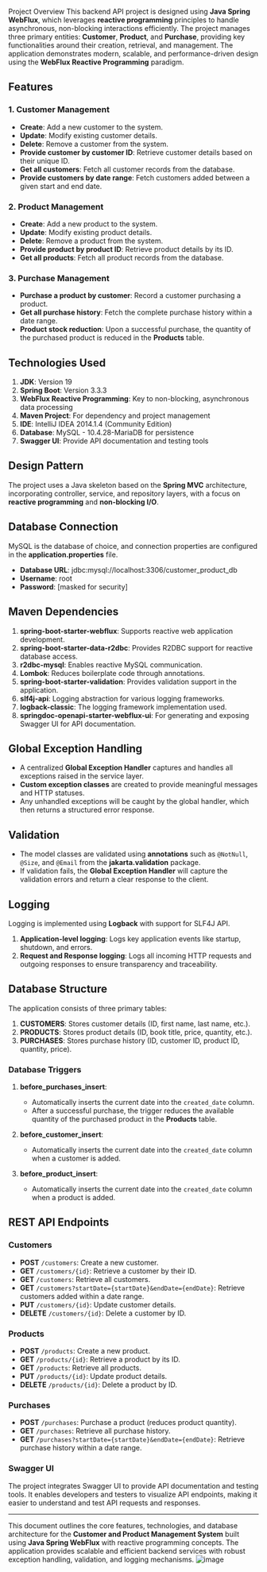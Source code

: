 
Project Overview
This backend API project is designed using **Java Spring WebFlux**, which leverages **reactive programming** principles to handle asynchronous, non-blocking interactions efficiently. The project manages three primary entities: **Customer**, **Product**, and **Purchase**, providing key functionalities around their creation, retrieval, and management. The application demonstrates modern, scalable, and performance-driven design using the **WebFlux Reactive Programming** paradigm.

## Features

### 1. Customer Management
- **Create**: Add a new customer to the system.
- **Update**: Modify existing customer details.
- **Delete**: Remove a customer from the system.
- **Provide customer by customer ID**: Retrieve customer details based on their unique ID.
- **Get all customers**: Fetch all customer records from the database.
- **Provide customers by date range**: Fetch customers added between a given start and end date.

### 2. Product Management
- **Create**: Add a new product to the system.
- **Update**: Modify existing product details.
- **Delete**: Remove a product from the system.
- **Provide product by product ID**: Retrieve product details by its ID.
- **Get all products**: Fetch all product records from the database.

### 3. Purchase Management
- **Purchase a product by customer**: Record a customer purchasing a product.
- **Get all purchase history**: Fetch the complete purchase history within a date range.
- **Product stock reduction**: Upon a successful purchase, the quantity of the purchased product is reduced in the **Products** table.

## Technologies Used
1. **JDK**: Version 19
2. **Spring Boot**: Version 3.3.3
3. **WebFlux Reactive Programming**: Key to non-blocking, asynchronous data processing
4. **Maven Project**: For dependency and project management
5. **IDE**: IntelliJ IDEA 2014.1.4 (Community Edition)
6. **Database**: MySQL - 10.4.28-MariaDB for persistence
7. **Swagger UI**: Provide API documentation and testing tools

## Design Pattern
The project uses a Java skeleton based on the **Spring MVC** architecture, incorporating controller, service, and repository layers, with a focus on **reactive programming** and **non-blocking I/O**.

## Database Connection
MySQL is the database of choice, and connection properties are configured in the **application.properties** file.
- **Database URL**: jdbc:mysql://localhost:3306/customer_product_db
- **Username**: root
- **Password**: [masked for security]

## Maven Dependencies
1. **spring-boot-starter-webflux**: Supports reactive web application development.
2. **spring-boot-starter-data-r2dbc**: Provides R2DBC support for reactive database access.
3. **r2dbc-mysql**: Enables reactive MySQL communication.
4. **Lombok**: Reduces boilerplate code through annotations.
5. **spring-boot-starter-validation**: Provides validation support in the application.
6. **slf4j-api**: Logging abstraction for various logging frameworks.
7. **logback-classic**: The logging framework implementation used.
8. **springdoc-openapi-starter-webflux-ui**: For generating and exposing Swagger UI for API documentation.

## Global Exception Handling
- A centralized **Global Exception Handler** captures and handles all exceptions raised in the service layer.
- **Custom exception classes** are created to provide meaningful messages and HTTP statuses.
- Any unhandled exceptions will be caught by the global handler, which then returns a structured error response.

## Validation
- The model classes are validated using **annotations** such as `@NotNull`, `@Size`, and `@Email` from the **jakarta.validation** package.
- If validation fails, the **Global Exception Handler** will capture the validation errors and return a clear response to the client.

## Logging
Logging is implemented using **Logback** with support for SLF4J API.
1. **Application-level logging**: Logs key application events like startup, shutdown, and errors.
2. **Request and Response logging**: Logs all incoming HTTP requests and outgoing responses to ensure transparency and traceability.

## Database Structure
The application consists of three primary tables:
1. **CUSTOMERS**: Stores customer details (ID, first name, last name, etc.).
2. **PRODUCTS**: Stores product details (ID, book title, price, quantity, etc.).
3. **PURCHASES**: Stores purchase history (ID, customer ID, product ID, quantity, price).

### Database Triggers
1. **before_purchases_insert**: 
   - Automatically inserts the current date into the `created_date` column.
   - After a successful purchase, the trigger reduces the available quantity of the purchased product in the **Products** table.

2. **before_customer_insert**:
   - Automatically inserts the current date into the `created_date` column when a customer is added.

3. **before_product_insert**:
   - Automatically inserts the current date into the `created_date` column when a product is added.

## REST API Endpoints

### Customers
- **POST** `/customers`: Create a new customer.
- **GET** `/customers/{id}`: Retrieve a customer by their ID.
- **GET** `/customers`: Retrieve all customers.
- **GET** `/customers?startDate={startDate}&endDate={endDate}`: Retrieve customers added within a date range.
- **PUT** `/customers/{id}`: Update customer details.
- **DELETE** `/customers/{id}`: Delete a customer by ID.

### Products
- **POST** `/products`: Create a new product.
- **GET** `/products/{id}`: Retrieve a product by its ID.
- **GET** `/products`: Retrieve all products.
- **PUT** `/products/{id}`: Update product details.
- **DELETE** `/products/{id}`: Delete a product by ID.

### Purchases
- **POST** `/purchases`: Purchase a product (reduces product quantity).
- **GET** `/purchases`: Retrieve all purchase history.
- **GET** `/purchases?startDate={startDate}&endDate={endDate}`: Retrieve purchase history within a date range.

### Swagger UI
The project integrates Swagger UI to provide API documentation and testing tools. It enables developers and testers to visualize API endpoints, making it easier to understand and test API requests and responses.

---

This document outlines the core features, technologies, and database architecture for the **Customer and Product Management System** built using **Java Spring WebFlux** with reactive programming concepts. The application provides scalable and efficient backend services with robust exception handling, validation, and logging mechanisms.
![image](https://github.com/user-attachments/assets/38303ec2-7f8b-4b2d-97c9-5b806a514626)
